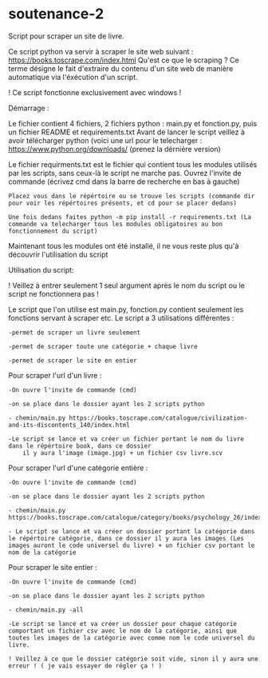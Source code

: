 # soutenance-2
Script pour scraper un site de livre.

Ce script python va servir à scraper le site web suivant : https://books.toscrape.com/index.html
Qu'est ce que le scraping ? Ce terme désigne le fait d'extraire du contenu d'un site web de manière automatique via l'éxécution d'un script.

! Ce script fonctionne exclusivement avec windows !

Démarrage :

Le fichier contient 4 fichiers, 2 fichiers python : main.py et fonction.py,  puis un fichier README et requirements.txt
Avant de lancer le script veillez à avoir télécharger python (voici une url pour le telecharger : https://www.python.org/downloads/ (prenez la dérnière version)

Le fichier requirments.txt est le fichier qui contient tous les modules utilisés par les scripts, sans ceux-là le script ne marche pas.
	Ouvrez l'invite de commande (écrivez cmd dans la barre de recherche en bas à gauche)
	
	Placez vous dans le répértoire ou se trouve les scripts (commande dir pour voir les répértoires présents, et cd pour se placer dedans)
	
	Une fois dedans faites python -m pip install -r requirements.txt (La commande va telecharger tous les modules obligatoires au bon fonctionnement du script)

Maintenant tous les modules ont été installé, il ne vous reste plus qu'à découvrir l'utilisation du script

Utilisation du script:

! Veillez à entrer seulement 1 seul argument après le nom du script ou le script ne fonctionnera pas !

Le script que l'on utilise est main.py, fonction.py contient seulement les fonctions servant à scraper etc. 
Le script a 3 utilisations différentes : 

	-permet de scraper un livre seulement
	
	-permet de scraper toute une catégorie + chaque livre
	
	-permet de scraper le site en entier
	
Pour scraper l'url d'un livre :

	-On ouvre l'invite de commande (cmd)
	
	-on se place dans le dossier ayant les 2 scripts python
	
	- chemin/main.py https://books.toscrape.com/catalogue/civilization-and-its-discontents_140/index.html
	
	-Le script se lance et va créer un fichier portant le nom du livre dans le répértoire book, dans ce dossier 
		il y aura l'image (image.jpg) + un fichier csv livre.scv
		
Pour scraper l'url d'une catégorie entière : 

	-On ouvre l'invite de commande (cmd)
	
	-on se place dans le dossier ayant les 2 scripts python
	
	- chemin/main.py https://books.toscrape.com/catalogue/category/books/psychology_26/index.html
	
	- Le script se lance et va créer un dossier portant la catégorie dans le répértoire catégorie, dans ce dossier il y aura les images (Les images auront le code universel du livre) + un fichier csv portant le nom de la catégorie

Pour scraper le site entier :

	-On ouvre l'invite de commande (cmd)
	
	-on se place dans le dossier ayant les 2 scripts python
	
	- chemin/main.py -all
	
	-Le script se lance et va créer un dossier pour chaque catégorie comportant un fichier csv avec le nom de la catégorie, ainsi que toutes les images de la catégorie avec comme nom le code universel du livre.
	
	! Veillez à ce que le dossier catégorie soit vide, sinon il y aura une erreur ! ( je vais essayer de régler ça ! )
